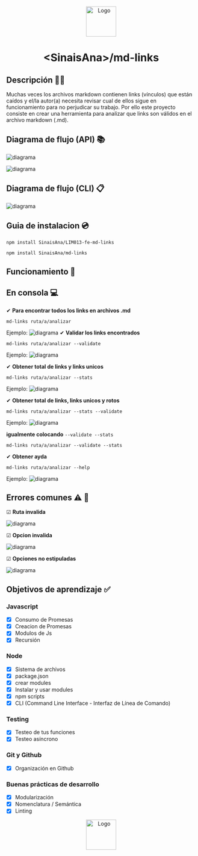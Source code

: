 <br />
<p align="center">
  <a href="https://github.com/SinaisAna/LIM013-fe-md-links/blob/master/README.md">
    <img src="Readme.img/iconMarkdown.jpg" alt="Logo" width="80" height="80">
  </a>
  <h1 align="center">&#60SinaisAna&#62/md-links</h1>
</p>


## Descripción 👁‍🦓 
Muchas veces los archivos markdown contienen links (vínculos) que están caídos y el/la autor(a) necesita revisar cual de ellos sigue en funcionamiento para no perjudicar su trabajo. Por ello este proyecto consiste en crear una herramienta para analizar que links son válidos en el archivo markdown (.md).

## Diagrama de flujo (API) 📚

![diagrama](Readme.img/diagramaflujoparte1(API).png)

![diagrama](Readme.img/diagramaflujoparte2(API).png)

## Diagrama de flujo (CLI) 📋

![diagrama](Readme.img/Diagramaflujo(CLI).jpg)

## Guia de instalacion 💿

~~~
npm install SinaisAna/LIM013-fe-md-links

npm install SinaisAna/md-links
~~~

## Funcionamiento 🚀

## En consola 💻

✔ **Para encontrar todos los links en archivos .md**

~~~
md-links ruta/a/analizar
~~~
Ejemplo: 
![diagrama](Readme.img/testeo.JPG)
✔ **Validar los links encontrados**
~~~
md-links ruta/a/analizar --validate
~~~
Ejemplo:
![diagrama](Readme.img/testeoValidate.JPG)

✔ **Obtener total de links y links unicos**
~~~
md-links ruta/a/analizar --stats
~~~
Ejemplo:
![diagrama](Readme.img/testeoStast.JPG)

✔ **Obtener total de links, links unicos y rotos**
~~~
md-links ruta/a/analizar --stats --validate
~~~
Ejemplo:
![diagrama](Readme.img/testeoValidateStats.JPG)


**igualmente colocando** `--validate --stats`
~~~
md-links ruta/a/analizar --validate --stats
~~~

✔ **Obtener ayda**
~~~
md-links ruta/a/analizar --help
~~~
Ejemplo:
![diagrama](Readme.img/testeoHelp.JPG)

## Errores comunes ⚠ 📣

☑ **Ruta invalida**

![diagrama](Readme.img/rutaInvalida.JPG)

☑ **Opcion invalida**

![diagrama](Readme.img/opcioninvalida.JPG)

☑ **Opciones no estipuladas**

![diagrama](Readme.img/opciondemas.JPG)

## Objetivos de aprendizaje ✅

### Javascript
- [x] Consumo de Promesas
- [x] Creacion de Promesas
- [x] Modulos de Js
- [x] Recursión

### Node
- [x] Sistema de archivos
- [x] package.json
- [x] crear modules
- [x] Instalar y usar modules
- [x] npm scripts
- [x] CLI (Command Line Interface - Interfaz de Línea de Comando)

### Testing
- [x] Testeo de tus funciones
- [x] Testeo asíncrono

### Git y Github
- [x] Organización en Github

### Buenas prácticas de desarrollo
- [x] Modularización
- [x] Nomenclatura / Semántica
- [x] Linting
<p align="center">
    <img src="Readme.img/cadena.jpg" alt="Logo" width="80" height="80">
</p>